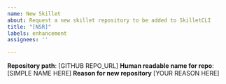 ```yaml
---
name: New Skillet
about: Request a new skillet repository to be added to SkilletCLI
title: "[NSR]"
labels: enhancement
assignees: ''

---
```


**Repository path**: [GITHUB REPO_URL]
**Human readable name for repo**: [SIMPLE NAME HERE]
**Reason for new repository**
[YOUR REASON HERE]
